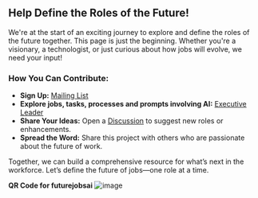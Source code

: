 ## Help Define the Roles of the Future!

We're at the start of an exciting journey to explore and define the roles of the future together. This page is just the beginning. Whether you're a visionary, a technologist, or just curious about how jobs will evolve, we need your input!

### How You Can Contribute:
- **Sign Up:** [Mailing List](https://docs.google.com/forms/d/e/1FAIpQLSdWJDPBA5LQnGo58MLlRtsfDQrKmW40oV9G7jVhOBtNhqSIsg/viewform?usp=sharing)
- **Explore jobs, tasks, processes and prompts involving AI:** [Executive Leader](jobs/executive-leader.md)
- **Share Your Ideas:** Open a [Discussion](https://github.com/robinbramdata/futurejobsai/discussions) to suggest new roles or enhancements.
- **Spread the Word:** Share this project with others who are passionate about the future of work.

Together, we can build a comprehensive resource for what’s next in the workforce. Let’s define the future of jobs—one role at a time.

**QR Code for futurejobsai**
![image](https://github.com/user-attachments/assets/404db581-1b03-4553-84a0-569bb63e4605)




